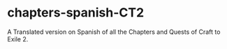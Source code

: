 # chapters-spanish-CT2
A Translated version on Spanish of all the Chapters and Quests of Craft to Exile 2.
